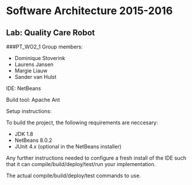 # Software Architecture 2015-2016
## Lab: Quality Care Robot

###PT_WO2_1
Group members: 
- Dominique Stoverink
- Laurens Jansen
- Margie Liauw
- Sander van Hulst

IDE: NetBeans

Build tool: Apache Ant

Setup instructions:

To build the project, the following requirements are neccesary:
- JDK 1.8
- NetBeans 8.0.2
- JUnit 4.x (optional in the NetBeans installer)

Any further instructions needed to configure a fresh install of the IDE such that it can compile/build/deploy/test/run your implementation.

The actual compile/build/deploy/test commands to use.
